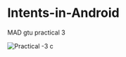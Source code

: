 # Intents-in-Android
 
MAD gtu practical 3

![Practical -3 c](https://github.com/dhruv0127/Intents-in-Android/assets/110829154/8620a014-7641-4533-8223-edb584d68fb5)
